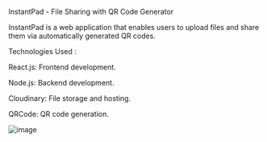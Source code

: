 InstantPad - File Sharing with QR Code Generator

InstantPad is a web application that enables users to upload files and share them via automatically generated QR codes.

Technologies Used :

React.js: Frontend development.

Node.js: Backend development.

Cloudinary: File storage and hosting.

QRCode: QR code generation.

![image](https://github.com/user-attachments/assets/dafae514-010b-4866-a054-4c05b2b9ff01)
